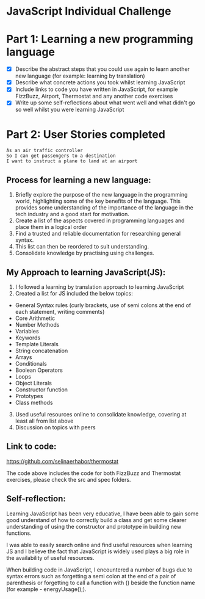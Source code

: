 # JavaScript Individual Challenge

# Part 1: Learning a new programming language
  -[x] Describe the abstract steps that you could use again to learn another new language (for example: learning by translation)
  -[x] Describe what concrete actions you took whilst learning JavaScript
  -[x] Include links to code you have written in JavaScript, for example FizzBuzz, Airport, Thermostat and any another code exercises
  -[x] Write up some self-reflections about what went well and what didn't go so well whilst you were learning JavaScript

# Part 2: User Stories completed
  ```
  As an air traffic controller
  So I can get passengers to a destination
  I want to instruct a plane to land at an airport
  ```


## Process for learning a new language:
1. Briefly explore the purpose of the new language in the programming world,
highlighting some of the key benefits of the language. This provides some understanding of
the importance of the language in the tech industry and a good start for motivation.
2. Create a list of the aspects covered in programming languages and place them in a logical order
3. Find a trusted and reliable documentation for researching general syntax.
4. This list can then be reordered to suit understanding.
5. Consolidate knowledge by practising using challenges.

## My Approach to learning JavaScript(JS):
1. I followed a learning by translation approach to learning JavaScript
2. Created a list for JS included the below topics:
  - General Syntax rules (curly brackets, use of semi colons at the end of each statement, writing comments)
  - Core Arithmetic
  - Number Methods
  - Variables
  - Keywords
  - Template Literals
  - String concatenation
  - Arrays
  - Conditionals
  - Boolean Operators
  - Loops
  - Object Literals
  - Constructor function
  - Prototypes
  - Class methods
3. Used useful resources online to consolidate knowledge, covering at least all from list above
4. Discussion on topics with peers

## Link to code:
https://github.com/selinaerhabor/thermostat

The code above includes the code for both FizzBuzz and Thermostat exercises, please check the src and spec folders.

## Self-reflection:
Learning JavaScript has been very educative, I have been able to gain some good understand of how to correctly build a class and get some clearer understanding of using the constructor and prototype in building new functions.

I was able to easily search online and find useful resources when learning JS and I believe the fact that JavaScript is widely used plays a big role in the availability of useful resources.

When building code in JavaScript, I encountered a number of bugs due to syntax errors such as forgetting a semi colon at the end of a pair of parenthesis or forgetting to call a function with () beside the function name (for example - energyUsage();).
